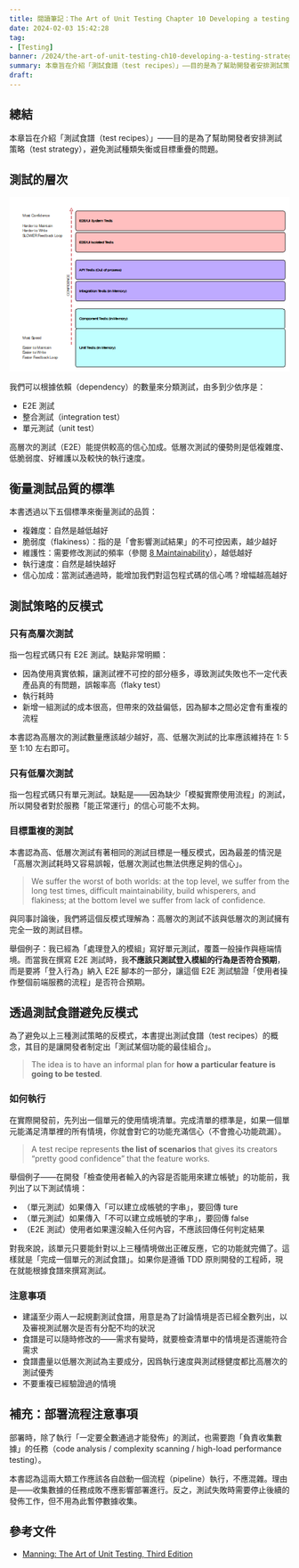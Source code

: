 ```yaml
---
title: 閱讀筆記：The Art of Unit Testing Chapter 10 Developing a testing strategy
date: 2024-02-03 15:42:28
tag:
- [Testing]
banner: /2024/the-art-of-unit-testing-ch10-developing-a-testing-strategy/kristine-tumanyan-YmgpoBhJAkI-unsplash.jpg
summary: 本章旨在介紹「測試食譜（test recipes）」——目的是為了幫助開發者安排測試策略（test strategy），避免測試種類失衡或目標重疊的問題。
draft: 
---
```


## 總結

本章旨在介紹「測試食譜（test recipes）」——目的是為了幫助開發者安排測試策略（test strategy），避免測試種類失衡或目標重疊的問題。

## 測試的層次

![common-software-test-levels](/2024/the-art-of-unit-testing-ch10-developing-a-testing-strategy/common-software-test-levels.png)

我們可以根據依賴（dependency）的數量來分類測試，由多到少依序是：

- E2E 測試
- 整合測試（integration test）
- 單元測試（unit test）

高層次的測試（E2E）能提供較高的信心加成。低層次測試的優勢則是低複雜度、低脆弱度、好維護以及較快的執行速度。

## 衡量測試品質的標準

本書透過以下五個標準來衡量測試的品質：

- 複雜度：自然是越低越好
- 脆弱度（flakiness）：指的是「會影響測試結果」的不可控因素，越少越好
- 維護性：需要修改測試的頻率（參閱 [8 Maintainability](/2024/the-art-of-unit-testing-ch8-maintainability)），越低越好
- 執行速度：自然是越快越好
- 信心加成：當測試通過時，能增加我們對這包程式碼的信心嗎？增幅越高越好

## 測試策略的反模式

### 只有高層次測試

指一包程式碼只有 E2E 測試。缺點非常明顯：

- 因為使用真實依賴，讓測試裡不可控的部分極多，導致測試失敗也不一定代表產品真的有問題，誤報率高（flaky test）
- 執行耗時
- 新增一組測試的成本很高，但帶來的效益偏低，因為腳本之間必定會有重複的流程

本書認為高層次的測試數量應該越少越好，高、低層次測試的比率應該維持在 1: 5 至 1:10 左右即可。

### 只有低層次測試

指一包程式碼只有單元測試。缺點是——因為缺少「模擬實際使用流程」的測試，所以開發者對於服務「能正常運行」的信心可能不太夠。

### 目標重複的測試

本書認為高、低層次測試有著相同的測試目標是一種反模式，因為最差的情況是「高層次測試耗時又容易誤報，低層次測試也無法供應足夠的信心」。

> We suffer the worst of both worlds: at the top level, we suffer from the long test times, difficult maintainability, build whisperers, and flakiness; at the bottom level we suffer from lack of confidence.

與同事討論後，我們將這個反模式理解為：高層次的測試不該與低層次的測試擁有完全一致的測試目標。

舉個例子：我已經為「處理登入的模組」寫好單元測試，覆蓋一般操作與極端情境。而當我在撰寫 E2E 測試時，我**不應該只測試登入模組的行為是否符合預期**，而是要將「登入行為」納入 E2E 腳本的一部分，讓這個 E2E 測試驗證「使用者操作整個前端服務的流程」是否符合預期。

## 透過測試食譜避免反模式

為了避免以上三種測試策略的反模式，本書提出測試食譜（test recipes）的概念，其目的是讓開發者制定出「測試某個功能的最佳組合」。

> The idea is to have an informal plan for **how a particular feature is going to be tested**.

### 如何執行

在實際開發前，先列出一個單元的使用情境清單。完成清單的標準是，如果一個單元能滿足清單裡的所有情境，你就會對它的功能充滿信心（不會擔心功能疏漏）。

> A test recipe represents **the list of scenarios** that gives its creators “pretty good confidence” that the feature works.

舉個例子——在開發「檢查使用者輸入的內容是否能用來建立帳號」的功能前，我列出了以下測試情境：

- （單元測試）如果傳入「可以建立成帳號的字串」，要回傳 ture
- （單元測試）如果傳入「不可以建立成帳號的字串」，要回傳 false
- （E2E 測試）使用者如果還沒輸入任何內容，不應該回傳任何判定結果

對我來說，該單元只要能針對以上三種情境做出正確反應，它的功能就完備了。這樣就是「完成一個單元的測試食譜」。如果你是遵循 TDD 原則開發的工程師，現在就能根據食譜來撰寫測試。

### 注意事項

- 建議至少兩人一起規劃測試食譜，用意是為了討論情境是否已經全數列出，以及審視測試層次是否有分配不均的狀況
- 食譜是可以隨時修改的——需求有變時，就要檢查清單中的情境是否還能符合需求
- 食譜盡量以低層次測試為主要成分，因爲執行速度與測試穩健度都比高層次的測試優秀
- 不要重複已經驗證過的情境

## 補充：部署流程注意事項

部署時，除了執行「一定要全數通過才能發佈」的測試，也需要跑「負責收集數據」的任務（code analysis / complexity scanning / high-load performance testing）。

本書認為這兩大類工作應該各自啟動一個流程（pipeline）執行，不應混雜。理由是——收集數據的任務成敗不應影響部署進行。反之，測試失敗時需要停止後續的發佈工作，但不用為此暫停數據收集。

## 參考文件

- [Manning: The Art of Unit Testing, Third Edition](https://www.manning.com/books/the-art-of-unit-testing-third-edition)
